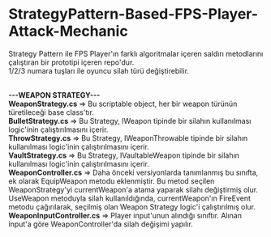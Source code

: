 # StrategyPattern-Based-FPS-Player-Attack-Mechanic
Strategy Pattern ile FPS Player'ın farklı algoritmalar içeren saldırı metodlarını çalıştıran bir prototipi içeren repo'dur.<br>
1/2/3 numara tuşları ile oyuncu silah türü değiştirebilir. <br><br>

<b>---WEAPON STRATEGY---</b><br>
<b>WeaponStrategy.cs</b> => Bu scriptable object, her bir weapon türünün türetileceği base class'tır.<br>
<b>BulletStrategy.cs</b> => Bu Strategy, IWeapon tipinde bir silahın kullanılması logic'inin çalıştırılmasını içerir.<br>
<b>ThrowStrategy.cs</b> => Bu Strategy, IWeaponThrowable tipinde bir silahın kullanılması logic'inin çalıştırılmasını içerir.<br>
<b>VaultStrategy.cs</b> => Bu Strategy, IVaultableWeapon tipinde bir silahın kullanılması logic'inin çalıştırılmasını içerir.<br>
<b>WeaponController.cs</b> => Daha önceki versiyonlarda tanımlanmış bu sınıfta, ek olarak EquipWeapon metodu eklenmiştir. Bu metod seçilen WeaponStrategy'yi currentWeapon'a atama yaparak silahı değiştirmiş olur. UseWeapon metoduyla silah kullanıldığında, currentWeapon'ın FireEvent metodu çağırılarak, seçilmiş olan Weapon Strategy logic'i çalıştırılmış olur.<br>
<b>WeaponInputController.cs</b> => Player input'unun alındığı sınıftır. Alınan input'a göre WeaponController'da silah değişimi yapılır.
